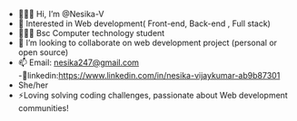 - 👩🏻‍🎓 Hi, I’m @Nesika-V
- 🏹 Interested in Web development( Front-end, Back-end , Full stack)
- 👩🏻‍💻 Bsc Computer technology student
- 💞️ I’m looking to collaborate on web development project (personal or open source)
- 📫 Email: nesika247@gmail.com 
-🔗linkedin:https://www.linkedin.com/in/nesika-vijaykumar-ab9b87301
- She/her
- ⚡Loving solving coding challenges, passionate about Web development communities! 

<!---
Nesika-V/Nesika-V is a ✨ special ✨ repository because its `README.md` (this file) appears on your GitHub profile.
You can click the Preview link to take a look at your changes.
--->
